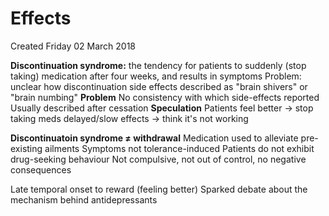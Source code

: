 # Effects
Created Friday 02 March 2018

**Discontinuation syndrome:** the tendency for patients to suddenly (stop taking) medication after four weeks, and results in symptoms
Problem: unclear how discontinuation
side effects described as "brain shivers" or "brain numbing"
**Problem**
No consistency with which side-effects reported
Usually described after cessation
**Speculation**
Patients feel better -> stop taking meds
delayed/slow effects -> think it's not working
	
**Discontinuatoin syndrome ≠ withdrawal**
Medication used to alleviate pre-existing ailments
Symptoms not tolerance-induced
Patients do not exhibit drug-seeking behaviour
Not compulsive, not out of control, no negative consequences
			
Late temporal onset to reward (feeling better)
Sparked debate about the mechanism behind antidepressants


